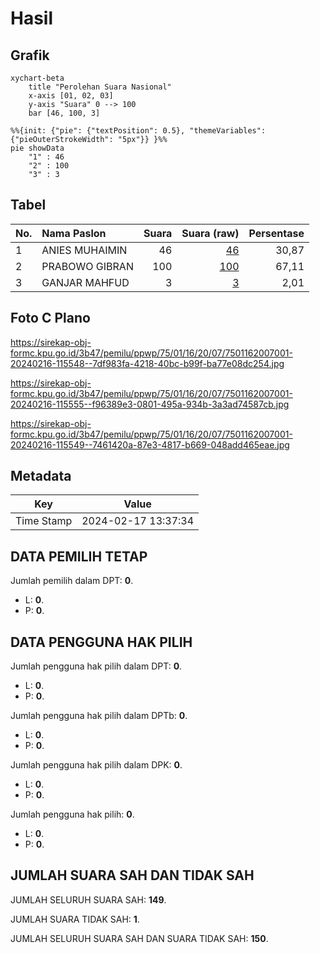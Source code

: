 # Hasil

## Grafik

```mermaid
xychart-beta
    title "Perolehan Suara Nasional"
    x-axis [01, 02, 03]
    y-axis "Suara" 0 --> 100
    bar [46, 100, 3]
```

```mermaid
%%{init: {"pie": {"textPosition": 0.5}, "themeVariables": {"pieOuterStrokeWidth": "5px"}} }%%
pie showData
    "1" : 46
    "2" : 100
    "3" : 3
```

## Tabel

| No. | Nama Paslon    | Suara | Suara (raw) | Persentase |
|:--- |:-------------- | -----:| -----------:| ----------:|
| 1   | ANIES MUHAIMIN | 46    | [46][p-1]   | 30,87      |
| 2   | PRABOWO GIBRAN | 100   | [100][p-2]  | 67,11      |
| 3   | GANJAR MAHFUD  | 3     | [3][p-3]    | 2,01       |


[p-1]: https://github.com/gigit-pemilu/pemilu-2024/blob/main/pilpres/hitung-suara/sub/75-gorontalo/sub/01-gorontalo/sub/16-pulubala/sub/2007-mulyonegoro/sub/001-tps/sub/paslon-1.txt
[p-2]: https://github.com/gigit-pemilu/pemilu-2024/blob/main/pilpres/hitung-suara/sub/75-gorontalo/sub/01-gorontalo/sub/16-pulubala/sub/2007-mulyonegoro/sub/001-tps/sub/paslon-2.txt
[p-3]: https://github.com/gigit-pemilu/pemilu-2024/blob/main/pilpres/hitung-suara/sub/75-gorontalo/sub/01-gorontalo/sub/16-pulubala/sub/2007-mulyonegoro/sub/001-tps/sub/paslon-3.txt

## Foto C Plano

https://sirekap-obj-formc.kpu.go.id/3b47/pemilu/ppwp/75/01/16/20/07/7501162007001-20240216-115548--7df983fa-4218-40bc-b99f-ba77e08dc254.jpg

https://sirekap-obj-formc.kpu.go.id/3b47/pemilu/ppwp/75/01/16/20/07/7501162007001-20240216-115555--f96389e3-0801-495a-934b-3a3ad74587cb.jpg

https://sirekap-obj-formc.kpu.go.id/3b47/pemilu/ppwp/75/01/16/20/07/7501162007001-20240216-115549--7461420a-87e3-4817-b669-048add465eae.jpg


## Metadata

| Key        | Value               |
| ---------- | ------------------- |
| Time Stamp | 2024-02-17 13:37:34 |


## DATA PEMILIH TETAP

Jumlah pemilih dalam DPT: **0**.
 * L: **0**.
 * P: **0**.

## DATA PENGGUNA HAK PILIH

Jumlah pengguna hak pilih dalam DPT: **0**.
 * L: **0**.
 * P: **0**.

Jumlah pengguna hak pilih dalam DPTb: **0**.
 * L: **0**.
 * P: **0**.

Jumlah pengguna hak pilih dalam DPK: **0**.
 * L: **0**.
 * P: **0**.

Jumlah pengguna hak pilih: **0**.
 * L: **0**.
 * P: **0**.

## JUMLAH SUARA SAH DAN TIDAK SAH

JUMLAH SELURUH SUARA SAH: **149**.

JUMLAH SUARA TIDAK SAH: **1**.

JUMLAH SELURUH SUARA SAH DAN SUARA TIDAK SAH: **150**.


